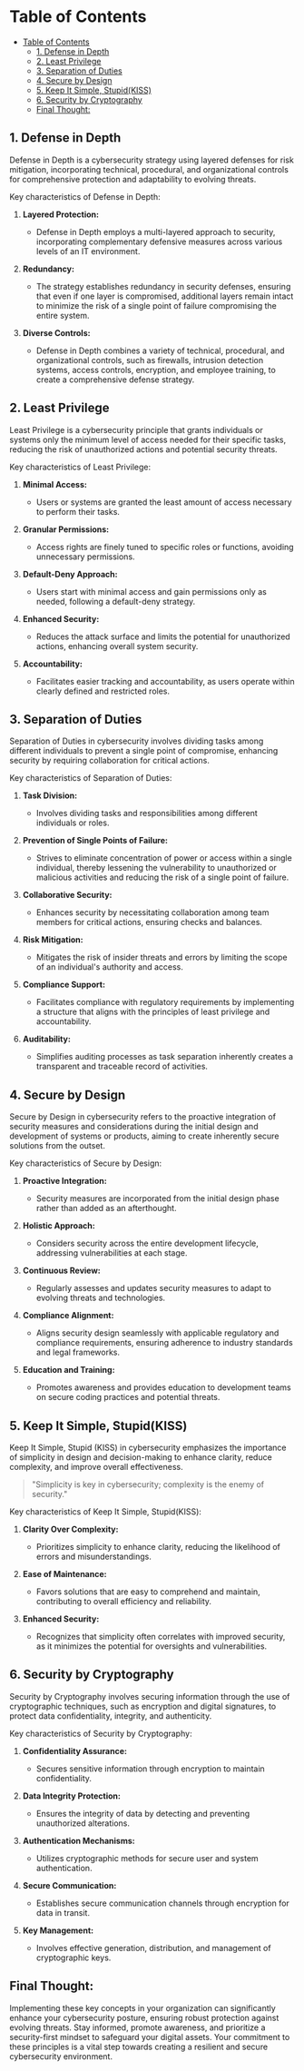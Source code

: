 
# Table of Contents

- [Table of Contents](#table-of-contents)
  - [1. Defense in Depth](#1-defense-in-depth)
  - [2. Least Privilege](#2-least-privilege)
  - [3. Separation of Duties](#3-separation-of-duties)
  - [4. Secure by Design](#4-secure-by-design)
  - [5. Keep It Simple, Stupid(KISS)](#5-keep-it-simple-stupidkiss)
  - [6. Security by Cryptography](#6-security-by-cryptography)
  - [Final Thought:](#final-thought)


## 1. Defense in Depth

Defense in Depth is a cybersecurity strategy using layered defenses for risk mitigation, incorporating technical, procedural, and organizational controls for comprehensive protection and adaptability to evolving threats.

Key characteristics of Defense in Depth:

1. **Layered Protection:**
   - Defense in Depth employs a multi-layered approach to security, incorporating complementary defensive measures across various levels of an IT environment.

2. **Redundancy:**
   - The strategy establishes redundancy in security defenses, ensuring that even if one layer is compromised, additional layers remain intact to minimize the risk of a single point of failure compromising the entire system.

3. **Diverse Controls:**
   - Defense in Depth combines a variety of technical, procedural, and organizational controls, such as firewalls, intrusion detection systems, access controls, encryption, and employee training, to create a comprehensive defense strategy.

## 2. Least Privilege
Least Privilege is a cybersecurity principle that grants individuals or systems only the minimum level of access needed for their specific tasks, reducing the risk of unauthorized actions and potential security threats.

Key characteristics of Least Privilege:

1. **Minimal Access:**
   - Users or systems are granted the least amount of access necessary to perform their tasks.

2. **Granular Permissions:**
   - Access rights are finely tuned to specific roles or functions, avoiding unnecessary permissions.

3. **Default-Deny Approach:**
   - Users start with minimal access and gain permissions only as needed, following a default-deny strategy.

4. **Enhanced Security:**
   - Reduces the attack surface and limits the potential for unauthorized actions, enhancing overall system security.

5. **Accountability:**
   - Facilitates easier tracking and accountability, as users operate within clearly defined and restricted roles.


## 3. Separation of Duties

Separation of Duties in cybersecurity involves dividing tasks among different individuals to prevent a single point of compromise, enhancing security by requiring collaboration for critical actions.

Key characteristics of Separation of Duties:

1. **Task Division:**
   - Involves dividing tasks and responsibilities among different individuals or roles.

2. **Prevention of Single Points of Failure:**
   - Strives to eliminate concentration of power or access within a single individual, thereby lessening the vulnerability to unauthorized or malicious activities and reducing the risk of a single point of failure.

3. **Collaborative Security:**
   - Enhances security by necessitating collaboration among team members for critical actions, ensuring checks and balances.

4. **Risk Mitigation:**
   - Mitigates the risk of insider threats and errors by limiting the scope of an individual's authority and access.

5. **Compliance Support:**
   - Facilitates compliance with regulatory requirements by implementing a structure that aligns with the principles of least privilege and accountability.

6. **Auditability:**
   - Simplifies auditing processes as task separation inherently creates a transparent and traceable record of activities.

## 4. Secure by Design

Secure by Design in cybersecurity refers to the proactive integration of security measures and considerations during the initial design and development of systems or products, aiming to create inherently secure solutions from the outset.

Key characteristics of Secure by Design:

1. **Proactive Integration:**
   - Security measures are incorporated from the initial design phase rather than added as an afterthought.

2. **Holistic Approach:**
   - Considers security across the entire development lifecycle, addressing vulnerabilities at each stage.

3. **Continuous Review:**
   - Regularly assesses and updates security measures to adapt to evolving threats and technologies.

4. **Compliance Alignment:**
   - Aligns security design seamlessly with applicable regulatory and compliance requirements, ensuring adherence to industry standards and legal frameworks.

5. **Education and Training:**
   - Promotes awareness and provides education to development teams on secure coding practices and potential threats.

## 5. Keep It Simple, Stupid(KISS)
Keep It Simple, Stupid (KISS) in cybersecurity emphasizes the importance of simplicity in design and decision-making to enhance clarity, reduce complexity, and improve overall effectiveness.

> "Simplicity is key in cybersecurity; complexity is the enemy of security."

Key characteristics of Keep It Simple, Stupid(KISS):

1. **Clarity Over Complexity:**
   - Prioritizes simplicity to enhance clarity, reducing the likelihood of errors and misunderstandings.

2. **Ease of Maintenance:**
   - Favors solutions that are easy to comprehend and maintain, contributing to overall efficiency and reliability.

3. **Enhanced Security:**
   - Recognizes that simplicity often correlates with improved security, as it minimizes the potential for oversights and vulnerabilities.

## 6. Security by Cryptography

Security by Cryptography involves securing information through the use of cryptographic techniques, such as encryption and digital signatures, to protect data confidentiality, integrity, and authenticity.


Key characteristics of Security by Cryptography:

1. **Confidentiality Assurance:**
   - Secures sensitive information through encryption to maintain confidentiality.

2. **Data Integrity Protection:**
   - Ensures the integrity of data by detecting and preventing unauthorized alterations.

3. **Authentication Mechanisms:**
   - Utilizes cryptographic methods for secure user and system authentication.

4. **Secure Communication:**
   - Establishes secure communication channels through encryption for data in transit.

5. **Key Management:**
   - Involves effective generation, distribution, and management of cryptographic keys.

## Final Thought:

Implementing these key concepts in your organization can significantly enhance your cybersecurity posture, ensuring robust protection against evolving threats. Stay informed, promote awareness, and prioritize a security-first mindset to safeguard your digital assets. Your commitment to these principles is a vital step towards creating a resilient and secure cybersecurity environment.